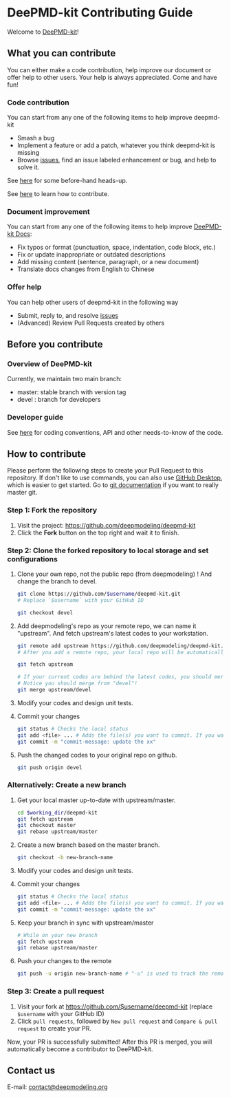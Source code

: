 # DeePMD-kit Contributing Guide

Welcome to [DeePMD-kit](https://github.com/deepmodeling/deepmd-kit)!

## What you can contribute

You can either make a code contribution, help improve our document or offer help to other users. Your help is always appreciated. Come and have fun!

### Code contribution
You can start from any one of the following items to help improve deepmd-kit

- Smash a bug
- Implement a feature or add a patch, whatever you think deepmd-kit is missing
- Browse [issues](https://github.com/deepmodeling/deepmd-kit/issues), find an issue labeled enhancement or bug, and help to solve it.

See [here](#before-you-contribute) for some before-hand heads-up. 

See [here](#how-to-contribute) to learn how to contribute.

### Document improvement
You can start from any one of the following items to help improve [DeePMD-kit Docs](https://deepmd.readthedocs.io/en/latest/?badge=latest):

- Fix typos or format (punctuation, space, indentation, code block, etc.)
- Fix or update inappropriate or outdated descriptions
- Add missing content (sentence, paragraph, or a new document)
- Translate docs changes from English to Chinese

### Offer help
You can help other users of deepmd-kit in the following way

- Submit, reply to, and resolve [issues](https://github.com/deepmodeling/deepmd-kit/issues)
- (Advanced) Review Pull Requests created by others

## Before you contribute
### Overview of DeePMD-kit
Currently, we maintain two main branch:
- master: stable branch with version tag
- devel :  branch for developers

### Developer guide
See [here](doc/development/index.md) for coding conventions, API and other needs-to-know of the code.

## How to contribute
Please perform the following steps to create your Pull Request to this repository. If don't like to use commands, you can also use [GitHub Desktop](https://desktop.github.com/), which is easier to get started. Go to [git documentation](https://git-scm.com/doc) if you want to really master git.

### Step 1: Fork the repository

1. Visit the project: <https://github.com/deepmodeling/deepmd-kit>
2. Click the **Fork** button on the top right and wait it to finish.

### Step 2: Clone the forked repository to local storage and set configurations

1. Clone your own repo, not the public repo (from deepmodeling) ! And change the branch to devel.
    ```bash
    git clone https://github.com/$username/deepmd-kit.git
    # Replace `$username` with your GitHub ID
    
    git checkout devel
    ```

2. Add deepmodeling's repo as your remote repo, we can name it "upstream". And fetch upstream's latest codes to your workstation.
    ```bash
    git remote add upstream https://github.com/deepmodeling/deepmd-kit.git
    # After you add a remote repo, your local repo will be automatically named "origin".
    
    git fetch upstream
    
    # If your current codes are behind the latest codes, you should merge latest codes first.
    # Notice you should merge from "devel"!
    git merge upstream/devel
    ```

3. Modify your codes and design unit tests.

4. Commit your changes
    ```bash
    git status # Checks the local status
    git add <file> ... # Adds the file(s) you want to commit. If you want to commit all changes, you can directly use `git add.`
    git commit -m "commit-message: update the xx"
    ```
    
5. Push the changed codes to your original repo on github. 
    ```bash
    git push origin devel 
    ```

### Alternatively: Create a new branch

1. Get your local master up-to-date with upstream/master.

    ```bash
    cd $working_dir/deepmd-kit
    git fetch upstream
    git checkout master
    git rebase upstream/master
    ```

2. Create a new branch based on the master branch.

    ```bash
    git checkout -b new-branch-name
    ```

3. Modify your codes and design unit tests.

4. Commit your changes

    ```bash
    git status # Checks the local status
    git add <file> ... # Adds the file(s) you want to commit. If you want to commit all changes, you can directly use `git add.`
    git commit -m "commit-message: update the xx"
    ```

5. Keep your branch in sync with upstream/master

    ```bash
    # While on your new branch
    git fetch upstream
    git rebase upstream/master
    ```

6. Push your changes to the remote

    ```bash
    git push -u origin new-branch-name # "-u" is used to track the remote branch from origin
    ```

### Step 3: Create a pull request

1. Visit your fork at <https://github.com/$username/deepmd-kit> (replace `$username` with your GitHub ID)
2. Click `pull requests`, followed by `New pull request` and `Compare & pull request` to create your PR.

Now, your PR is successfully submitted! After this PR is merged, you will automatically become a contributor to DeePMD-kit.

## Contact us
E-mail: contact@deepmodeling.org

